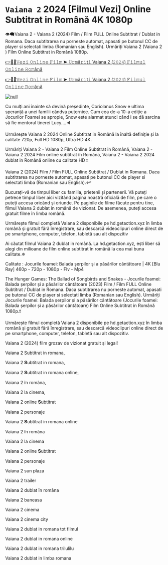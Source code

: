 # `Vaiana 2` 2024 [Filmul Vezi] Online Subtitrat in Română 4K 1080p
👁‍🗨Vaiana 2 - Vaiana 2 (2024) Film / Film FULL Online Subtitrat / Dublat in Romana. Daca subtitrarea nu porneste automat, apasati pe butonul CC de player si selectati limba (Romanian sau English). Urmăriți Vaiana 2 (Vaiana 2 ) Film Online Subtitrat in Română 1080p.

[👉📌✅𝚅𝚎𝚣𝚒 𝙾𝚗𝚕𝚒𝚗𝚎 𝙵𝚒𝚕𝚖 ➤ 𝚄𝚛𝚖ă𝚛𝚒ț𝚒 Vaiana 2 (𝟸𝟶𝟸𝟺) 𝙵𝚒𝚕𝚖𝚞𝚕 𝙾𝚗𝚕𝚒𝚗𝚎 𝚁𝚘𝚖â𝚗ă](https://aaamiiin.com/ro/movie/1241982/moana-2-gitcodelr)

[👉📌✅𝚅𝚎𝚣𝚒 𝙾𝚗𝚕𝚒𝚗𝚎 𝙵𝚒𝚕𝚖 ➤ 𝚄𝚛𝚖ă𝚛𝚒ț𝚒 Vaiana 2 (𝟸𝟶𝟸𝟺) 𝙵𝚒𝚕𝚖𝚞𝚕 𝙾𝚗𝚕𝚒𝚗𝚎 𝚁𝚘𝚖â𝚗ă](https://aaamiiin.com/ro/movie/1241982/moana-2-gitcodelr)

[![null](https://static.wixstatic.com/media/855a25_043b5abeb4ae4d35ac003198e7fe56ed~mv2.gif)](https://aaamiiin.com/ro/movie/1241982/moana-2-gitcodelr)

Cu mulți ani înainte să devină președinte, Coriolanus Snow e ultima speranță a unei familii cândva puternice. Cum cea de-a 10-a ediție a Jocurilor Foamei se apropie, Snow este alarmat atunci când i se dă sarcina să fie mentorul tinerei Lucy....🔈

Urmărește Vaiana 2 2024 Online Subtitrat in Română la înaltă definiție și la calitate 720p, Full HD 1080p, Ultra HD 4K.

Urmăriți Vaiana 2 - Vaiana 2 Film Online Subtitrat in Română, Vaiana 2 - Vaiana 2 2024 Film online subtitrat în Româna, Vaiana 2 - Vaiana 2 2024 dublat in Română online cu calitate HD️ ❗️

Vaiana 2 (2024) Film / Film FULL Online Subtitrat / Dublat in Romana. Daca subtitrarea nu porneste automat, apasati pe butonul CC de player si selectati limba (Romanian sau English).↩️

Bucurați-vă de timpul liber cu familia, prietenii și partenerii. Vă puteți petrece timpul liber aici vizitând pagina noastră oficială de film, pe care o puteți accesa oricând și oriunde. Pe paginile de filme făcute pentru tine, filmul Vaiana 2 dublat in română de vizionat. De asemenea, puteți accesa gratuit filme în limba română.

Urmărește filmul completă Vaiana 2 disponibile pe hd.getaction.xyz în limba română și gratuit fără înregistrare, sau descarcă videoclipuri online direct de pe smartphone, computer, telefon, tabletă sau alt dispozitiv 

Ai căutat filmul Vaiana 2 dublat in română. La hd.getaction.xyz, ești liber să alegi din milioane de film online subtitrat în română la cea mai buna calitate.✵

Calitate : Jocurile foamei: Balada șerpilor și a păsărilor cântătoare | 4K [Blu Ray] 460p - 720p - 1080p - Flv - Mp4

The Hunger Games: The Ballad of Songbirds and Snakes - Jocurile foamei: Balada șerpilor și a păsărilor cântătoare (2023) Film / Film FULL Online Subtitrat / Dublat in Romana. Daca subtitrarea nu porneste automat, apasati pe butonul CC de player si selectati limba (Romanian sau English). Urmăriți Jocurile foamei: Balada șerpilor și a păsărilor cântătoare (Jocurile foamei: Balada șerpilor și a păsărilor cântătoare) Film Online Subtitrat in Română 1080p.❗️

Urmărește filmul completă Vaiana 2 disponibile pe hd.getaction.xyz în limba română și gratuit fără înregistrare, sau descarcă videoclipuri online direct de pe smartphone, computer, telefon, tabletă sau alt dispozitiv.

Vaiana 2 (2024) film grozav de vizionat gratuit și legal!

Vaiana 2 Subtitrat in romana,

Vaiana 2 𝐒ubtitrat in romana,

Vaiana 2 𝐒ubtitrat in romana online,

Vaiana 2 în româna,

Vaiana 2 la cinema,

Vaiana 2 online 𝐒ubtitrat

Vaiana 2 personaje

Vaiana 2 𝐒ubtitrat in romana online

Vaiana 2 în româna

Vaiana 2 la cinema

Vaiana 2 online 𝐒ubtitrat

Vaiana 2 personaje

Vaiana 2 sun plaza

Vaiana 2 trailer

Vaiana 2 dublat în româna

Vaiana 2 baneasa

Vaiana 2 cinema

Vaiana 2 cinema city

Vaiana 2 dublat in romana tot filmul

Vaiana 2 dublat in romana online

Vaiana 2 dublat in romana trilulilu

Vaiana 2 dublat in limba romana

